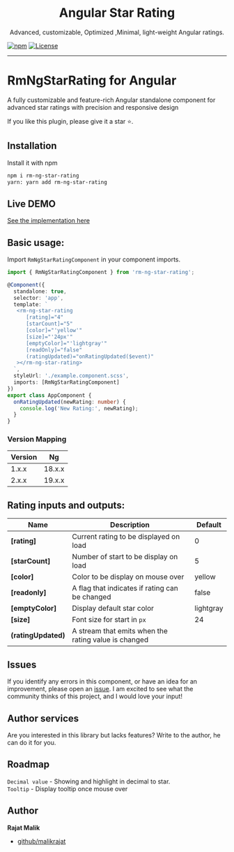<p align="center">
  <h1 align="center">Angular Star Rating</h1>
  <p align="center">Advanced, customizable, Optimized ,Minimal, light-weight Angular ratings.</p>
</p>

[![npm](https://img.shields.io/npm/v/ngx-bar-rating.svg)](https://www.npmjs.com/package/rm-ng-star-rating)
[![License](https://img.shields.io/badge/license-MIT-blue.svg)](https://github.com/malikrajat/rm-ng-star-rating)

___

# RmNgStarRating for Angular

A fully customizable and feature-rich Angular standalone component for advanced star ratings with precision and responsive design

If you like this plugin, please give it a star ⭐.

<a name="installation"/>

## Installation

Install it with npm

```bash
npm i rm-ng-star-rating
yarn: yarn add rm-ng-star-rating
```

## Live DEMO

[See the implementation here](https://stackblitz.com/edit/stackblitz-starters-vzwa4w)


<a name="usage"/>

## Basic usage:

Import  `RmNgStarRatingComponent` in your component imports.

```ts
import { RmNgStarRatingComponent } from 'rm-ng-star-rating';

@Component({
  standalone: true,
  selector: 'app',
  template: `
   <rm-ng-star-rating
      [rating]="4"
      [starCount]="5"
      [color]="'yellow'"
      [size]="'24px'"
      [emptyColor]="'lightgray'"
      [readOnly]="false"
      (ratingUpdated)="onRatingUpdated($event)"
   ></rm-ng-star-rating>
  `,
  styleUrl: './example.component.scss',
  imports: [RmNgStarRatingComponent]
})
export class AppComponent {
  onRatingUpdated(newRating: number) {
    console.log('New Rating:', newRating);
  }
}

```
<a name="versuion"/>

### Version Mapping

| Version | Ng     |
|---------|--------|
| 1.x.x   | 18.x.x |
| 2.x.x   | 19.x.x |

<a name="options"/>

## Rating inputs and outputs:

| Name                | Description                                                          | Default    |
|---------------------|----------------------------------------------------------------------|------------|
| **[rating]**        | Current rating to be displayed on load                               | 0          |
| **[starCount]**     | Number of start to be display on load                                | 5          |
| **[color]**         | Color to be display on mouse over                                    | yellow     |
| **[readonly]**      | A flag that indicates if rating can be changed                       | false      |
| **[emptyColor]**    | Display default star color                                           | lightgray  |
| **[size]**          | Font size for start in `px`                                          | 24         |
| **(ratingUpdated)** | A stream that emits when the rating value is changed                 |            |



<a name="issues"/>

## Issues

If you identify any errors in this component, or have an idea for an improvement, please open
an [issue](https://github.com/malikrajat/rm-ng-star-rating/issues). I am excited to see what the community thinks of this
project, and I would love your input!

<a name="Author Services"/>

## Author services

Are you interested in this library but lacks features? Write to the author, he can do it for you.

<a name="Roadmap"/>

## Roadmap

`Decimal value` - Showing and highlight in decimal to star. <br/>
`Tooltip` - Display tooltip once mouse over  

<a name="author"/>

## Author

**Rajat Malik**

- [github/malikrajat](https://github.com/malikrajat)


